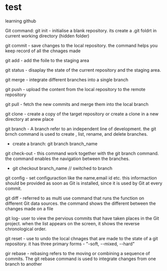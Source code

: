 # test
learning github


Git command:
git init - initialise a blank repository. its create a .git foldrt in current working directory (hidden folder)

git commit - save changes to the local repository. the command helps you keep record of all the chnages made

git add - add the foile to the staging area

git status - disaplay the state of the current repository and the staging area.
 
git merge - integrate different branches into a single branch

git push - upload the content from the local repository to the remote repository
 
git pull - fetch the new commits and merge them into the local branch

git clone - create a copy of the target repository or create a clone in a new directory at anew place
 
git branch - A branch refer to an independent line of development. the git brnch command is used to create , list, rename, and delete branches.
  * create a branch: git branch branch_name


git check-out - this command work together with the git branch command. the command enables the navigation between the branches.

* git checkout branch_name // switched to branch


git config - set configuraction like the name,email id etc. this informaction should be provided as soon as Git is installed, since it is used by Git at every commit.

git diff - referred to as multi use command that runs the function on different Git data sources. the command shows the different between the changes made on a file

git log- user to view the pervious commits that have taken places in the Git project. when the list appears on the screen, it shows the reverse chronological order.

git reset - use to undo the local chnages that are made to the state of a git repository. it has three primary forms - "-soft, --mixed, --hard"

gir rebase - rebasing refers to the moving or combining a sequence of commits. The git rebase command is used to integrate changes from one branch to another
